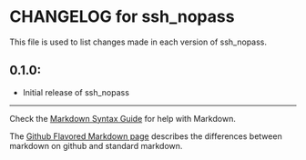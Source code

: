 # CHANGELOG for ssh_nopass

This file is used to list changes made in each version of ssh_nopass.

## 0.1.0:

* Initial release of ssh_nopass

- - -
Check the [Markdown Syntax Guide](http://daringfireball.net/projects/markdown/syntax) for help with Markdown.

The [Github Flavored Markdown page](http://github.github.com/github-flavored-markdown/) describes the differences between markdown on github and standard markdown.
